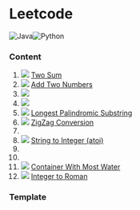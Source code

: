 # Leetcode

![Java](https://img.shields.io/badge/Language-Java-red.svg)![Python](https://img.shields.io/badge/Language-Python-blue.svg)

### Content

1. ![](https://img.shields.io/badge/-Easy-%235cb85c.svg) [Two Sum](Solved/1-Two-Sum/Two-Sum.md)
2. ![](https://img.shields.io/badge/-Medium-%23FFA500.svg) [Add Two Numbers](Solved/2-Add-Two-Numbers/Add-Two-Numbers.md)
3. ![](https://img.shields.io/badge/-Medium-%23FFA500.svg) 
4. ![](https://img.shields.io/badge/-Hard-red.svg) 
5. ![](https://img.shields.io/badge/-Medium-%23FFA500.svg) [Longest Palindromic Substring](Solved/5-Longest-Palindromic-Substring/Longest-Palindromic-Substring.md)
6. ![](https://img.shields.io/badge/-Medium-%23FFA500.svg) [ZigZag Conversion](Solved/6-ZigZag-Conversion/ZigZag-Conversion.md)
7. 
8. ![](https://img.shields.io/badge/-Medium-%23FFA500.svg) [String to Integer (atoi)](Solved/8-String-to-Integer/String-to-Integer.md)
9. 
10. 
11. ![](https://img.shields.io/badge/-Medium-%23FFA500.svg) [Container With Most Water](Solved/11-Container-With-Most-Water/Container-With-Most-Water.md)
12. ![](https://img.shields.io/badge/-Medium-%23FFA500.svg) [Integer to Roman](Solved/12-Integer-to-Roman/Integer-to-Roman.md)



### Template

